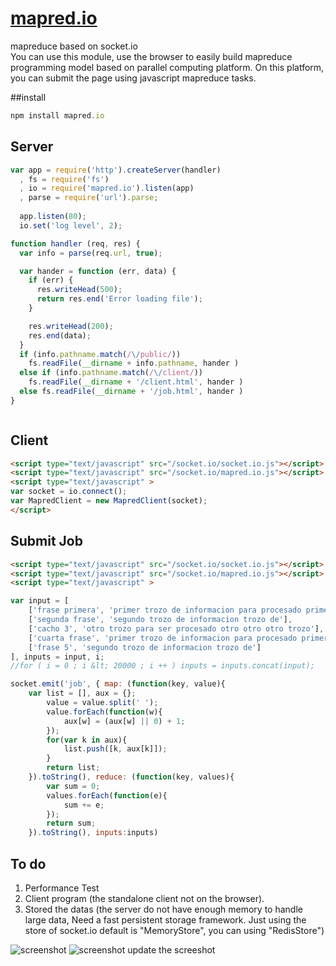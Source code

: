 [mapred.io](http://lloydzhou.github.io/mapred.io/)
=========

mapreduce based on socket.io  
You can use this module, use the browser to easily build mapreduce programming model based on parallel computing platform. On this platform, you can submit the page using javascript mapreduce tasks.

##install 
```js
npm install mapred.io
```


## Server
```js
var app = require('http').createServer(handler)
  , fs = require('fs')
  , io = require('mapred.io').listen(app)
  , parse = require('url').parse;
  
  app.listen(80);
  io.set('log level', 2);

function handler (req, res) {
  var info = parse(req.url, true);

  var hander = function (err, data) {
	if (err) {
	  res.writeHead(500);
	  return res.end('Error loading file');
	}

	res.writeHead(200);
	res.end(data);
  }
  if (info.pathname.match(/\/public/))
	fs.readFile(__dirname + info.pathname, hander )
  else if (info.pathname.match(/\/client/))
	fs.readFile(__dirname + '/client.html', hander )
  else fs.readFile(__dirname + '/job.html', hander )
}



```

## Client
```html
<script type="text/javascript" src="/socket.io/socket.io.js"></script>
<script type="text/javascript" src="/socket.io/mapred.io.js"></script>
<script type="text/javascript" >
var socket = io.connect();
var MapredClient = new MapredClient(socket);
</script>
```
## Submit Job
```html
<script type="text/javascript" src="/socket.io/socket.io.js"></script>
<script type="text/javascript" src="/socket.io/mapred.io.js"></script>
<script type="text/javascript" >

var input = [
	['frase primera', 'primer trozo de informacion para procesado primer trozo'],
	['segunda frase', 'segundo trozo de informacion trozo de'],
	['cacho 3', 'otro trozo para ser procesado otro otro otro trozo'],
	['cuarta frase', 'primer trozo de informacion para procesado primer trozo'],
	['frase 5', 'segundo trozo de informacion trozo de']
], inputs = input, i;
//for ( i = 0 ; i &lt; 20000 ; i ++ ) inputs = inputs.concat(input);

socket.emit('job', { map: (function(key, value){
    var list = [], aux = {};
        value = value.split(' ');
        value.forEach(function(w){
            aux[w] = (aux[w] || 0) + 1;
        });
        for(var k in aux){
            list.push([k, aux[k]]);
        }
        return list;
    }).toString(), reduce: (function(key, values){
        var sum = 0;
        values.forEach(function(e){
            sum += e;
        });
        return sum;
    }).toString(), inputs:inputs)
```
## To do
1. Performance Test
2. Client program (the standalone client not on the browser).
3. Stored the datas (the server do not have enough memory to handle large data, Need a fast persistent storage framework. Just using the store of socket.io default is "MemoryStore", you can using "RedisStore")

![screenshot](https://f.cloud.github.com/assets/1826685/597401/5c4b1576-cbf4-11e2-9dcf-18dbad84b402.png)
![screenshot](https://f.cloud.github.com/assets/1826685/594156/1a112198-ca5d-11e2-87cd-cc11069e530f.png)
update the screeshot
